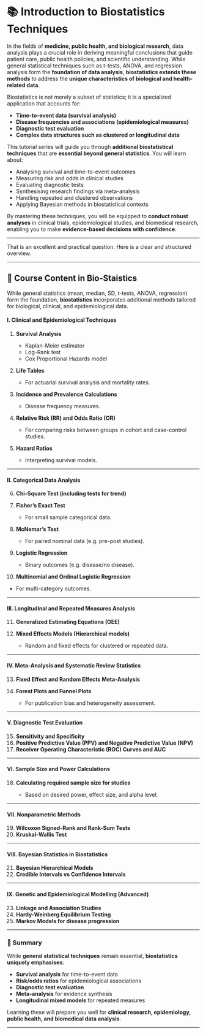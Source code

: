 # **📚 Introduction to Biostatistics Techniques**

In the fields of **medicine, public health, and biological research**, data analysis plays a crucial role in deriving meaningful conclusions that guide patient care, public health policies, and scientific understanding. While general statistical techniques such as t-tests, ANOVA, and regression analysis form the **foundation of data analysis**, **biostatistics extends these methods** to address the **unique characteristics of biological and health-related data**.

Biostatistics is not merely a subset of statistics; it is a specialized application that accounts for:

* **Time-to-event data (survival analysis)**
* **Disease frequencies and associations (epidemiological measures)**
* **Diagnostic test evaluation**
* **Complex data structures such as clustered or longitudinal data**

This tutorial series will guide you through **additional biostatistical techniques** that are **essential beyond general statistics**. You will learn about:

* Analysing survival and time-to-event outcomes
* Measuring risk and odds in clinical studies
* Evaluating diagnostic tests
* Synthesising research findings via meta-analysis
* Handling repeated and clustered observations
* Applying Bayesian methods in biostatistical contexts

By mastering these techniques, you will be equipped to **conduct robust analyses** in clinical trials, epidemiological studies, and biomedical research, enabling you to make **evidence-based decisions with confidence**.

---

That is an excellent and practical question. Here is a clear and structured overview.

---

## **🧬 Course Content in Bio-Staistics**

While general statistics (mean, median, SD, t-tests, ANOVA, regression) form the foundation, **biostatistics** incorporates additional methods tailored for biological, clinical, and epidemiological data.

#### **I. Clinical and Epidemiological Techniques**

1. **Survival Analysis**

   * Kaplan-Meier estimator
   * Log-Rank test
   * Cox Proportional Hazards model

2. **Life Tables**

   * For actuarial survival analysis and mortality rates.

3. **Incidence and Prevalence Calculations**

   * Disease frequency measures.

4. **Relative Risk (RR) and Odds Ratio (OR)**

   * For comparing risks between groups in cohort and case-control studies.

5. **Hazard Ratios**

   * Interpreting survival models.

---

#### **II. Categorical Data Analysis**

6. **Chi-Square Test (including tests for trend)**

7. **Fisher’s Exact Test**

   * For small sample categorical data.

8. **McNemar’s Test**

   * For paired nominal data (e.g. pre-post studies).

9. **Logistic Regression**

   * Binary outcomes (e.g. disease/no disease).

10. **Multinomial and Ordinal Logistic Regression**

* For multi-category outcomes.

---

#### **III. Longitudinal and Repeated Measures Analysis**

11. **Generalized Estimating Equations (GEE)**
12. **Mixed Effects Models (Hierarchical models)**

    * Random and fixed effects for clustered or repeated data.

---

#### **IV. Meta-Analysis and Systematic Review Statistics**

13. **Fixed Effect and Random Effects Meta-Analysis**
14. **Forest Plots and Funnel Plots**

    * For publication bias and heterogeneity assessment.

---

#### **V. Diagnostic Test Evaluation**

15. **Sensitivity and Specificity**
16. **Positive Predictive Value (PPV) and Negative Predictive Value (NPV)**
17. **Receiver Operating Characteristic (ROC) Curves and AUC**

---

#### **VI. Sample Size and Power Calculations**

18. **Calculating required sample size for studies**

    * Based on desired power, effect size, and alpha level.

---

#### **VII. Nonparametric Methods**

19. **Wilcoxon Signed-Rank and Rank-Sum Tests**
20. **Kruskal-Wallis Test**

---

#### **VIII. Bayesian Statistics in Biostatistics**

21. **Bayesian Hierarchical Models**
22. **Credible Intervals vs Confidence Intervals**

---

#### **IX. Genetic and Epidemiological Modelling (Advanced)**

23. **Linkage and Association Studies**
24. **Hardy-Weinberg Equilibrium Testing**
25. **Markov Models for disease progression**

---

### **📝 Summary**

While **general statistical techniques** remain essential, **biostatistics uniquely emphasises**:

* **Survival analysis** for time-to-event data
* **Risk/odds ratios** for epidemiological associations
* **Diagnostic test evaluation**
* **Meta-analysis** for evidence synthesis
* **Longitudinal mixed models** for repeated measures

Learning these will prepare you well for **clinical research, epidemiology, public health, and biomedical data analysis**.

---


